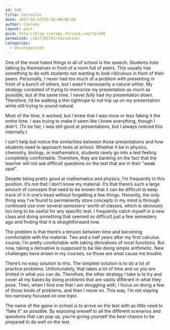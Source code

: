 ```yaml
---
id: 548
title: Imitation
date: 2017-02-03T03:58:00+00:00
author: CJeremy
layout: post
guid: http://blog-cjeremy.rhcloud.com/?p=548
permalink: /2017/02/03/imitation/
categories:
  - Uncategorized
---
```

One of the most hated things in all of school is the speech. Students _hate_ talking by themselves in front of a room full of peers. This usually has something to do with students not wanting to look ridiculous in front of their peers. Personally, I never had too much of a problem with presenting in front of a bunch of others, but I wasn&#8217;t necessarily a natural either. My strategy consisted of trying to memorize my presentation as much as possible, but at the same time, I never _fully_ had my presentation down. Therefore, I&#8217;d be walking a thin tightrope to not trip up on my presentation while still trying to sound natural.

Most of the time, it worked, but _I_ knew that I was more or less faking it the entire time. I was trying to make it seem like I knew everything, though I didn&#8217;t. (To be fair, I was still good at presentations, but I always noticed this internally.)

I can&#8217;t help but notice the similarities between those presentations and how students need to approach tests at school. Whether it be in physics, chemistry, biology, or mathematics, students rarely go into a test feeling completely comfortable. Therefore, they are banking on the fact that the teacher will not ask difficult questions on the test that are in their &#8220;weak spot&#8221;.

Despite being pretty good at mathematics and physics, I&#8217;m frequently in this position. It&#8217;s not that I don&#8217;t know my material. It&#8217;s that there&#8217;s such a large amount of concepts that need to be known that it can be difficult to keep track of it in one&#8217;s head without forgetting a few things. Honestly, the only thing way I&#8217;ve found to permanently store concepts in my mind is through continued use over several semesters&#8217; worth of classes, which is obviously too long to be useful for any specific test. I frequently catch myself in a new class and doing something that seemed so difficult just a few semesters ago and finding that it is straightforward now.

The problem is that there&#8217;s a tension between time and becoming comfortable with the material. Two and a half years after my first calculus course, I&#8217;m pretty comfortable with taking derivatives of most functions. But now, taking a derivative is supposed to be like doing simple arithmetic. New challenges have arisen in my courses, so those are what cause me trouble.

There&#8217;s no easy solution to this. The simplest solution is to do a lot of practice problems. Unfortunately, that takes a lot of time and so you are limited in what you can do. Therefore, the other strategy I take is to try and cover all my bases by doing problems that are vastly different in what they pose. Then, when I find one that I am struggling with, I focus on doing a few of _those_ kinds of problems, and then I move on. This way, I&#8217;m not staying too narrowly focused on one topic.

The name of the game in school is to arrive on the test with as little need to &#8220;fake it&#8221; as possible. By exposing oneself to all the different scenarios and questions that can pop up, you&#8217;re giving yourself the best chance to be prepared to do well on the test.